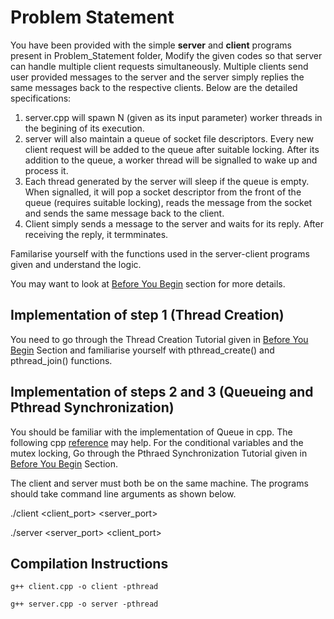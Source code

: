 
# Problem Statement

You have been provided with the simple **server** and **client** programs present in Problem_Statement folder, Modify the given codes so that server can handle multiple client requests simultaneously. Multiple clients send user provided messages to the server and the server simply replies the same messages back to the respective clients. Below are the detailed specifications: 
1. server.cpp will spawn N (given as its input parameter) worker threads in the begining of its execution.
2. server will also maintain a queue of socket file descriptors. Every new client request will be added to the queue after suitable locking. After its addition to the queue, a worker thread will be signalled to wake up and process it.
3. Each thread generated by the server will sleep if the queue is empty. When signalled, it will pop a socket descriptor from the front of the queue (requires suitable locking), reads the message from the socket and sends the same message back to the client.
4. Client simply sends a message to the server and waits for its reply. After receiving the reply, it termminates. 

Familarise yourself with the functions used in the server-client programs given and understand the logic.

You may want to look at [Before You Begin](Before_You_Begin/README.md) section for more details.


## Implementation of step 1 (Thread Creation)

You need to go through the Thread Creation Tutorial given in [Before You Begin](../Before_You_Begin/README.md) Section and familiarise yourself with pthread_create() and pthread_join() functions.


## Implementation of steps 2 and 3 (Queueing and Pthread Synchronization)

You should be familiar with the implementation of Queue in cpp. The following cpp [reference](https://www.cplusplus.com/reference/queue/queue/) may help. For the conditional variables and the mutex locking, Go through the Pthraed Synchronization Tutorial given in [Before You Begin](../Before_You_Begin/README.md) Section.


The client and server must both be on the same machine. The programs should take command line arguments as shown below.

./client <client_port> <server_port> <N>

./server <server_port> <client_port>



## Compilation Instructions

```g++ client.cpp -o client -pthread```

```g++ server.cpp -o server -pthread```
